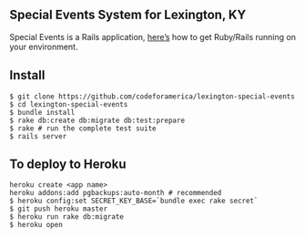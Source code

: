## Special Events System for Lexington, KY
Special Events is a Rails application,
[here’s](https://github.com/codeforamerica/howto/blob/master/Rails.md)
how to get Ruby/Rails running on your environment.

## Install

```console
$ git clone https://github.com/codeforamerica/lexington-special-events
$ cd lexington-special-events
$ bundle install
$ rake db:create db:migrate db:test:prepare
$ rake # run the complete test suite
$ rails server
```

## To deploy to Heroku
```
heroku create <app name>
heroku addons:add pgbackups:auto-month # recommended
$ heroku config:set SECRET_KEY_BASE=`bundle exec rake secret`
$ git push heroku master
$ heroku run rake db:migrate
$ heroku open
```
